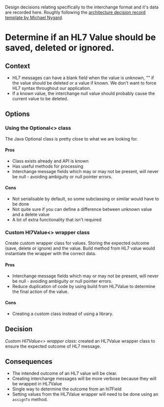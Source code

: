 Design decisions relating specifically to the interchange format and it's data are recorded here. Roughly following the
[architecture decision record template by Michael Nygard](https://github.com/joelparkerhenderson/architecture_decision_record/edit/master/adr_template_by_michael_nygard.md).



# Determine if an HL7 Value should be saved, deleted or ignored.


## Context

- HL7 messages can have a blank field when the value is unknown, "" if the value should be deleted or a value if known.
  We don't want to force HL7 syntax throughout our application.
- If a known value, the interchange null value should probably cause the current value to be deleted. 
  

## Options

### Using the Optional<> class 

The Java Optional class is pretty close to what we are looking for.

#### Pros

- Class exists already and API is known 
- Has useful methods for processing
- Interchange message fields which may or may not be present, will never be null - avoiding ambiguity or null pointer errors.

#### Cons

- Not serialisable by default, so some subclassing or similar would have to be done
- Not quite sure if you can define a difference between unknown value and a delete value
- A lot of extra functionality that isn't required


### Custom Hl7Value<> wrapper class

Create custom wrapper class for values. Storing the expected outcome (save, delete or ignore) and the value.
Build method from HL7 value would instantiate the wrapper with the correct data. 

#### Pros

- Interchange message fields which may or may not be present, will never be null - avoiding ambiguity or null pointer errors.
- Reduce duplication of code by using build from HL7Value to determine the final action of the value.


#### Cons

- Creating a custom class instead of using a library.


## Decision

*Custom Hl7Value<> wrapper class*: created an HL7Value wrapper class to ensure the expected outcome of HL7 message.

## Consequences

- The intended outcome of an HL7 value will be clear.
- Creating interchange messages will be more verbose because they will be wrapped in HL7Value
- Single way to determine the outcome from an hl7Field 
- Setting values from the HL7Value wrapper will need to be done using an `assignTo` method.
